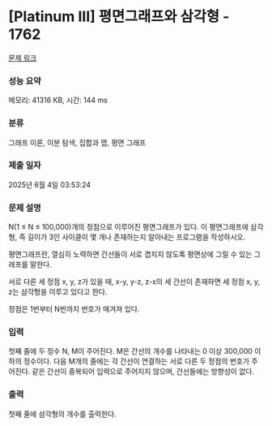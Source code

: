 # [Platinum III] 평면그래프와 삼각형 - 1762 

[문제 링크](https://www.acmicpc.net/problem/1762) 

### 성능 요약

메모리: 41316 KB, 시간: 144 ms

### 분류

그래프 이론, 이분 탐색, 집합과 맵, 평면 그래프

### 제출 일자

2025년 6월 4일 03:53:24

### 문제 설명

<p>N(1 ≤ N ≤ 100,000)개의 정점으로 이루어진 평면그래프가 있다. 이 평면그래프에 삼각형, 즉 길이가 3인 사이클이 몇 개나 존재하는지 알아내는 프로그램을 작성하시오.</p>

<p>평면그래프란, 열심히 노력하면 간선들이 서로 겹치지 않도록 평면상에 그릴 수 있는 그래프를 말한다.</p>

<p>서로 다른 세 정점 x, y, z가 있을 때, x-y, y-z, z-x의 세 간선이 존재하면 세 정점 x, y, z는 삼각형을 이루고 있다고 한다.</p>

<p>정점은 1번부터 N번까지 번호가 매겨져 있다.</p>

### 입력 

 <p>첫째 줄에 두 정수 N, M이 주어진다. M은 간선의 개수를 나타내는 0 이상 300,000 이하의 정수이다. 다음 M개의 줄에는 각 간선이 연결하는 서로 다른 두 정점의 번호가 주어진다. 같은 간선이 중복되어 입력으로 주어지지 않으며, 간선들에는 방향성이 없다.</p>

### 출력 

 <p>첫째 줄에 삼각형의 개수를 출력한다.</p>


